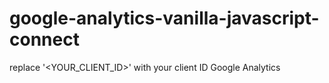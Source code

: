 # google-analytics-vanilla-javascript-connect
replace '&lt;YOUR_CLIENT_ID>' with your client ID Google Analytics
